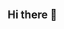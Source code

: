 ## Hi there 👋

<!--
**Harsha1122004/Harsha1122004** is a ✨ _special_ ✨ repository because its `README.md` (this file) appears on your GitHub profile.

Here are some ideas to get you started:

- 🔭 I’m currently working on ...
- 🌱 I’m currently learning ...<div align="center">
  <img src="https://user-images.githubusercontent.com/74038190/225813708-98b745f2-7d22-48cf-9150-083f1b00d6c9.gif" alt="GIF" width="600"/>
</div>

# nithinreddy3093

# 💫 About Me:
🔭 I’m currently working on web development projects and risk assessment initiatives.<br><br>👯 I’m looking to collaborate on innovative web designs and cybersecurity projects.<br><br>🤝 I’m looking for help with enhancing the responsiveness of web designs and creating efficient DSA solutions.<br><br>🌱 I’m currently learning DSA and improving my web development skills.<br><br>💬 Ask me about Python, Machine Learning, or Cybersecurity strategies.<br><br>📫 How to reach me: marthalanithinreddy3093@gmail.com<br><br>📄 Know about my experiences: [View Resume](https://drive.google.com/file/d/1S84Gofl7DrrfSb2DHGzjTVF85vhGo3B7/view?usp=sharing)<br><br>⚡ Fun fact: I can talk endlessly about tech, but I need coffee to fuel my coding marathons!

## 🌐 Socials:
[![Instagram](https://img.shields.io/badge/Instagram-%23E4405F.svg?logo=Instagram&logoColor=white)](https://instagram.com/https://www.instagram.com/nithinreddy3093?igsh=MWIwZnd3cWx5eHZkdg==) [![LinkedIn](https://img.shields.io/badge/LinkedIn-%230077B5.svg?logo=linkedin&logoColor=white)](https://linkedin.com/in/https://www.linkedin.com/in/nithin-marthala-82a981284/) [![YouTube](https://img.shields.io/badge/YouTube-%23FF0000.svg?logo=YouTube&logoColor=white)](https://youtube.com/@www.youtube.com/@entidhiofficial) 

# 💻 Tech Stack:
![C](https://img.shields.io/badge/c-%2300599C.svg?style=for-the-badge&logo=c&logoColor=white) ![C++](https://img.shields.io/badge/c++-%2300599C.svg?style=for-the-badge&logo=c%2B%2B&logoColor=white) ![HTML5](https://img.shields.io/badge/html5-%23E34F26.svg?style=for-the-badge&logo=html5&logoColor=white) ![JavaScript](https://img.shields.io/badge/javascript-%23323330.svg?style=for-the-badge&logo=javascript&logoColor=%23F7DF1E) ![Python](https://img.shields.io/badge/python-3670A0?style=for-the-badge&logo=python&logoColor=ffdd54) ![Adobe](https://img.shields.io/badge/adobe-%23FF0000.svg?style=for-the-badge&logo=adobe&logoColor=white) ![Canva](https://img.shields.io/badge/Canva-%2300C4CC.svg?style=for-the-badge&logo=Canva&logoColor=white) ![Figma](https://img.shields.io/badge/figma-%23F24E1E.svg?style=for-the-badge&logo=figma&logoColor=white)

# 📊 GitHub Stats:
![](https://github-readme-stats.vercel.app/api?username=Nithinreddy3093&theme=dark&hide_border=false&include_all_commits=false&count_private=false)<br/>
![](https://github-readme-streak-stats.herokuapp.com/?user=Nithinreddy3093&theme=dark&hide_border=false)<br/>
![](https://github-readme-stats.vercel.app/api/top-langs/?username=Nithinreddy3093&theme=dark&hide_border=false&include_all_commits=false&count_private=false&layout=compact)

## 🏆 GitHub Trophies
![](https://github-profile-trophy.vercel.app/?username=Nithinreddy3093&theme=discord_old_blurple&no-frame=false&no-bg=true&margin-w=4)

### ✍ Random Dev Quote
![](https://quotes-github-readme.vercel.app/api?type=horizontal&theme=radical)

### 🔝 Top Contributed Repo
![](https://github-contributor-stats.vercel.app/api?username=Nithinreddy3093&limit=5&theme=dark&combine_all_yearly_contributions=true)

---
[![](https://visitcount.itsvg.in/api?id=Nithinreddy3093&icon=0&color=0)](https://visitcount.itsvg.in)

## 💰 You can help me by Donating
[![PayPal](https://img.shields.io/badge/PayPal-00457C?style=for-the-badge&logo=paypal&logoColor=white)](https://paypal.me/@Marthalanithinreddy)
- 👯 I’m looking to collaborate on ...
- 🤔 I’m looking for help with ...
- 💬 Ask me about ...
- 📫 How to reach me: ...
- 😄 Pronouns: ...
- ⚡ Fun fact: ...
-->
